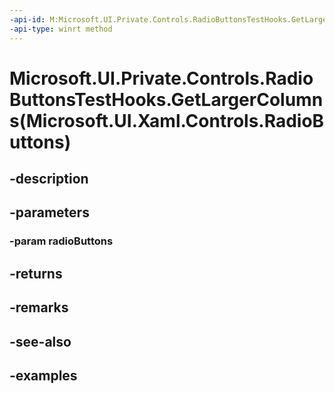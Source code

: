```yaml
---
-api-id: M:Microsoft.UI.Private.Controls.RadioButtonsTestHooks.GetLargerColumns(Microsoft.UI.Xaml.Controls.RadioButtons)
-api-type: winrt method
---
```


# Microsoft.UI.Private.Controls.RadioButtonsTestHooks.GetLargerColumns(Microsoft.UI.Xaml.Controls.RadioButtons)

<!--
public static int GetLargerColumns (Microsoft.UI.Xaml.Controls.RadioButtons radioButtons);
-->


## -description

## -parameters

### -param radioButtons

## -returns

## -remarks

## -see-also

## -examples


